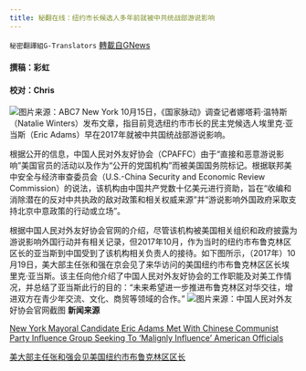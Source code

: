 ```yaml
---
title: 秘翻在线：纽约市长候选人多年前就被中共统战部游说影响
---
```

`秘密翻譯組G-Translators` [轉載自GNews](https://gnews.org/zh-hans/1597362/)

#### 撰稿：彩虹

#### 校对：Chris
![](https://assets.gnews.org/wp-content/uploads/2021/10/图片1-38.jpg)图片来源：ABC7 New York
10月15日，《国家脉动》调查记者娜塔莉·温特斯（Natalie Winters）发布文章，指目前竞选纽约市市长的民主党候选人埃里克·亚当斯（Eric Adams）早在2017年就被中共国统战部游说影响。

根据公开的信息，中国人民对外友好协会（CPAFFC）由于“直接和恶意游说影响”美国官员的活动以及作为“公开的党国机构”而被美国国务院标记。根据联邦美中安全与经济审查委员会（U.S.-China Security and Economic Review Commission）的说法，该机构由中国共产党数十亿美元进行资助，旨在“收编和消除潜在的反对中共执政的敌对政策和相关权威来源”并“游说影响外国政府采取支持北京中意政策的行动或立场”。

根据中国人民对外友好协会官网的介绍，尽管该机构被美国相关组织和政府披露为游说影响外国行动并有相关记录，但2017年10月，作为当时的纽约市布鲁克林区区长的亚当斯到中国受到了该机构相关负责人的接待。如下图所示，（2017年）10月19日，美大部主任张和强在京会见了来华访问的美国纽约市布鲁克林区区长埃里克·亚当斯。该主任向他介绍了中国人民对外友好协会的工作职能及对美工作情况，并总结了亚当斯此行的目的：“未来希望进一步推进布鲁克林区对华交往，增进双方在青少年交流、文化、商贸等领域的合作。”
![](https://assets.gnews.org/wp-content/uploads/2021/10/图片2-20.png)图片来源：中国人民对外友好协会官网截图
**新闻来源**

[New York Mayoral Candidate Eric Adams Met With Chinese Communist Party Influence Group Seeking To ‘Malignly Influence’ American Officials](https://thenationalpulse.com/exclusive/eric-adams-met-with-cpaffc/)

[美大部主任张和强会见美国纽约市布鲁克林区区长](https://www.cpaffc.org.cn/index/news/detail/id/1072/lang/1.html)
